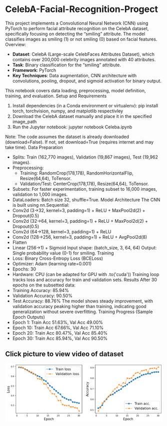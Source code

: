 # CelebA-Facial-Recognition-Progect
This project implements a Convolutional Neural Network (CNN) using PyTorch to perform facial attribute recognition on the CelebA dataset, specifically focusing on detecting the “smiling” attribute. The model classifies images as smiling (1) or not smiling (0) based on facial features.
Overview:

- **Dataset**: CelebA (Large-scale CelebFaces Attributes Dataset), which contains over 200,000 celebrity images annotated with 40 attributes.
- **Task**: Binary classification for the “smiling” attribute.
- **Framework**: PyTorch
- **Key Techniques**: Data augmentation, CNN architecture with convolutions, pooling, dropout, and sigmoid activation for binary output.
	
This notebook covers data loading, preprocessing, model definition, training, and evaluation.
Setup and Requirements
1.  Install dependencies (in a Conda environment or virtualenv):
  pip install torch, torchvision, numpy, and matplotlib respectivley
2.  Download the CelebA dataset manually and place it in the specified image_path 
3.  Run the Jupyter notebook: jupyter notebook Celeba.ipynb
   
Note: The code assumes the dataset is already downloaded (download=False). If not, set download=True (requires internet and may take time).
Data Preparation
- Splits: Train (162,770 images), Validation (19,867 images), Test (19,962 images).
- Preprocessing:
  - Training: RandomCrop(178,178), RandomHorizontalFlip, Resize(64,64), ToTensor.
  - Validation/Test: CenterCrop(178,178), Resize(64,64), ToTensor.
- Subsets: For faster experimentation, training subset to 16,000 images, validation to 1,000 images.
- DataLoaders: Batch size 32, shuffle=True.
Model Architecture
The CNN is built using nn.Sequential:
- Conv2d (3->32, kernel=3, padding=1) + ReLU + MaxPool2d(2) + Dropout(0.5)
- Conv2d (32->64, kernel=3, padding=1) + ReLU + MaxPool2d(2) + Dropout(0.5)
- Conv2d (64->128, kernel=3, padding=1) + ReLU
- Conv2d (128->256, kernel=3, padding=1) + ReLU + AvgPool2d(8)
- Flatten
- Linear (256->1) + Sigmoid
Input shape: (batch_size, 3, 64, 64)
Output: Single probability value (0-1) for smiling.
Training
- Loss: Binary Cross-Entropy Loss (BCELoss)
- Optimizer: Adam (learning rate=0.001)
- Epochs: 30
- Hardware: CPU (can be adapted for GPU with .to('cuda'))
Training loop tracks loss and accuracy for train and validation sets.
Results
After 30 epochs on the subsetted data:
- Training Accuracy: 85.94%
- Validation Accuracy: 90.50%
- Test Accuracy: 88.76%
The model shows steady improvement, with validation accuracy peaking higher than training, indicating good generalization without severe overfitting.
Training Progress (Sample Epoch Outputs)
- Epoch 1: Train Acc 51.63%, Val Acc 49.00%
- Epoch 10: Train Acc 67.66%, Val Acc 71.10%
- Epoch 20: Train Acc 80.47%, Val Acc 85.40%
- Epoch 30: Train Acc 85.94%, Val Acc 90.50%

## Click picture to view video of dataset
[![Watch the video](https://raw.githubusercontent.com/boydjawun/CelebA-Facial-Recognition-Project/main/Thumbnail.png)](https://raw.githubusercontent.com/boydjawun/CelebA-Facial-Recognition-Project/main/Celeba.mp4)
